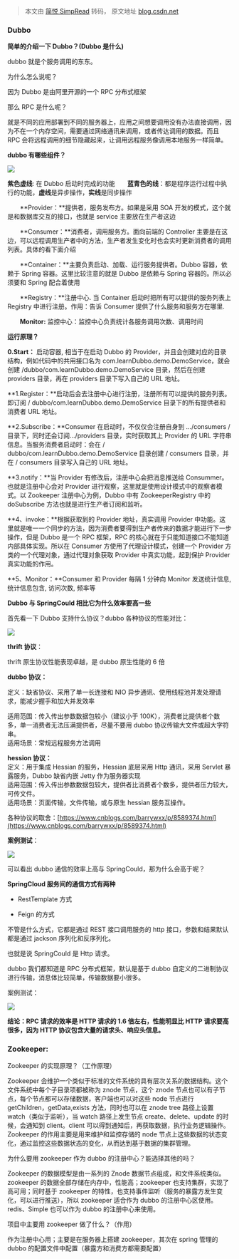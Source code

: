 > 本文由 [简悦 SimpRead](http://ksria.com/simpread/) 转码， 原文地址 [blog.csdn.net](https://blog.csdn.net/java_wxid/article/details/107029848)

### Dubbo

**简单的介绍一下 Dubbo？(Dubbo 是什么)**

dubbo 就是个服务调用的东东。

为什么怎么说呢？

因为 Dubbo 是由阿里开源的一个 RPC 分布式框架

那么 RPC 是什么呢？

就是不同的应用部署到不同的服务器上，应用之间想要调用没有办法直接调用，因为不在一个内存空间，需要通过网络通讯来调用，或者传达调用的数据。而且 RPC 会将远程调用的细节隐藏起来，让调用远程服务像调用本地服务一样简单。

**dubbo 有哪些组件？**

![](https://img-blog.csdnimg.cn/20200629222218661.png?x-oss-process=image/watermark,type_ZmFuZ3poZW5naGVpdGk,shadow_10,text_aHR0cHM6Ly9ibG9nLmNzZG4ubmV0L2phdmFfd3hpZA==,size_16,color_FFFFFF,t_70)

**紫色虚线**: 在 Dubbo 启动时完成的功能　　**蓝青色的线**：都是程序运行过程中执行的功能，**虚线**是异步操作，**实线**是同步操作

　　**Provider：**提供者，服务发布方。如果是采用 SOA 开发的模式，这个就是和数据库交互的接口，也就是 service 主要放在生产者这边

　　**Consumer：**消费者，调用服务方。面向前端的 Controller 主要是在这边，可以远程调用生产者中的方法，生产者发生变化时也会实时更新消费者的调用列表。具体的看下面介绍

　　**Container：**主要负责启动、加载、运行服务提供者。Dubbo 容器，依赖于 Spring 容器。这里比较注意的就是 Dubbo 是依赖与 Spring 容器的。所以必须要和 Spring 配合着使用

　　**Registry：**注册中心. 当 Container 启动时把所有可以提供的服务列表上 Registry 中进行注册。作用：告诉 Consumer 提供了什么服务和服务方在哪里.

　　**Monitor:** 监控中心：监控中心负责统计各服务调用次数、调用时间

**运行原理？**

**0.Start：** 启动容器, 相当于在启动 Dubbo 的 Provider，并且会创建对应的目录结构，例如代码中的共用接口名为 com.learnDubbo.demo.DemoService，就会创建 /dubbo/com.learnDubbo.demo.DemoService 目录，然后在创建 providers 目录，再在 providers 目录下写入自己的 URL 地址。

**1.Register：**启动后会去注册中心进行注册，注册所有可以提供的服务列表。即订阅 / dubbo/com.learnDubbo.demo.DemoService 目录下的所有提供者和消费者 URL 地址。

**2.Subscribe：**Consumer 在启动时，不仅仅会注册自身到 …/consumers / 目录下，同时还会订阅…/providers 目录，实时获取其上 Provider 的 URL 字符串信息。当服务消费者启动时：会在 / dubbo/com.learnDubbo.demo.DemoService 目录创建 / consumers 目录，并在 / consumers 目录写入自己的 URL 地址。

**3.notify：**当 Provider 有修改后，注册中心会把消息推送给 Consummer。也就是注册中心会对 Provider 进行观察，这里就是使用设计模式中的观察者模式。以 Zookeeper 注册中心为例，Dubbo 中有 ZookeeperRegistry 中的 doSubscribe 方法也就是进行生产者订阅和监听。

**4、invoke：**根据获取到的 Provider 地址，真实调用 Provider 中功能。这里就是唯一一个同步的方法，因为消费者要得到生产者传来的数据才能进行下一步操作，但是 Dubbo 是一个 RPC 框架，RPC 的核心就在于只能知道接口不能知道内部具体实现。所以在 Consumer 方使用了代理设计模式，创建一个 Provider 方类的一个代理对象，通过代理对象获取 Provider 中真实功能，起到保护 Provider 真实功能的作用。

**5、Monitor：**Consumer 和 Provider 每隔 1 分钟向 Monitor 发送统计信息, 统计信息包含, 访问次数, 频率等

**Dubbo 与 SpringCould 相比它为什么效率要高一些**

首先看一下 Dubbo 支持什么协议？dubbo 各种协议的性能对比：

![](https://img-blog.csdnimg.cn/20200629220131231.png?x-oss-process=image/watermark,type_ZmFuZ3poZW5naGVpdGk,shadow_10,text_aHR0cHM6Ly9ibG9nLmNzZG4ubmV0L2phdmFfd3hpZA==,size_16,color_FFFFFF,t_70)

**thrift 协议**：

thrift 原生协议性能表现卓越，是 dubbo 原生性能的 6 倍

**dubbo 协议：**

定义：缺省协议、采用了单一长连接和 NIO 异步通讯、使用线程池并发处理请求，能减少握手和加大并发效率

适用范围：传入传出参数数据包较小（建议小于 100K），消费者比提供者个数多，单一消费者无法压满提供者，尽量不要用 dubbo 协议传输大文件或超大字符串。  
适用场景：常规远程服务方法调用

**hession 协议：**  
定义：用于集成 Hessian 的服务，Hessian 底层采用 Http 通讯，采用 Servlet 暴露服务，Dubbo 缺省内嵌 Jetty 作为服务器实现  
适用范围：传入传出参数数据包较大，提供者比消费者个数多，提供者压力较大，可传文件。  
适用场景：页面传输，文件传输，或与原生 hessian 服务互操作。

各种协议的取舍：[https://www.cnblogs.com/barrywxx/p/8589374.html](https://www.cnblogs.com/barrywxx/p/8589374.html)

**案例测试**：

![](https://img-blog.csdnimg.cn/20200629220706853.png?x-oss-process=image/watermark,type_ZmFuZ3poZW5naGVpdGk,shadow_10,text_aHR0cHM6Ly9ibG9nLmNzZG4ubmV0L2phdmFfd3hpZA==,size_16,color_FFFFFF,t_70)

可以看出 dubbo 通信的效率上高与 SpringCould，那为什么会高于呢？

**SpringCloud 服务间的通信方式有两种**

*   RestTemplate 方式
    
*   Feign 的方式
    

不管是什么方式，它都是通过 REST 接口调用服务的 http 接口，参数和结果默认都是通过 jackson 序列化和反序列化。

也就是说 SpringCould 是 Http 请求。

dubbo 我们都知道是 RPC 分布式框架，默认是基于 dubbo 自定义的二进制协议进行传输，消息体比较简单，传输数据要小很多。

案例测试：

![](https://img-blog.csdnimg.cn/20200629221633133.png?x-oss-process=image/watermark,type_ZmFuZ3poZW5naGVpdGk,shadow_10,text_aHR0cHM6Ly9ibG9nLmNzZG4ubmV0L2phdmFfd3hpZA==,size_16,color_FFFFFF,t_70)

**结论：RPC 请求的效率是 HTTP 请求的 1.6 倍左右，性能明显比 HTTP 请求要高很多，因为 HTTP 协议包含大量的请求头、响应头信息。**

### Zookeeper:

Zookeeper 的实现原理？（工作原理）

Zookeeper 会维护一个类似于标准的文件系统的具有层次关系的数据结构。这个文件系统中每个子目录项都被称为 znode 节点，这个 znode 节点也可以有子节点，每个节点都可以存储数据，客户端也可以对这些 node 节点进行 getChildren，getData,exists 方法，同时也可以在 znode tree 路径上设置 watch（类似于监听），当 watch 路径上发生节点 create、delete、update 的时候，会通知到 client。client 可以得到通知后，再获取数据，执行业务逻辑操作。Zookeeper 的作用主要是用来维护和监控存储的 node 节点上这些数据的状态变化，通过监控这些数据状态的变化，从而达到基于数据的集群管理。

为什么要用 zookeeper 作为 dubbo 的注册中心？能选择其他的吗？

Zookeeper 的数据模型是由一系列的 Znode 数据节点组成，和文件系统类似。zookeeper 的数据全部存储在内存中，性能高；zookeeper 也支持集群，实现了高可用；同时基于 zookeeper 的特性，也支持事件监听（服务的暴露方发生变化，可以进行推送），所以 zookeeper 适合作为 dubbo 的注册中心区使用。redis、Simple 也可以作为 dubbo 的注册中心来使用。

项目中主要用 zookeeper 做了什么？（作用）

作为注册中心用；主要是在服务器上搭建 zookeeper，其次在 spring 管理的 dubbo 的配置文件中配置（暴露方和消费方都需要配置）